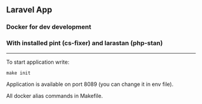 ## Laravel App
### Docker for dev development 
### With installed pint (cs-fixer) and larastan (php-stan)

---

To start application write:
```
make init
```
Application is available on port 8089 (you can change it in env file).

All docker alias commands in Makefile.
